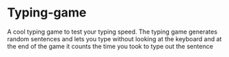 # Typing-game
A cool typing game to test your typing speed. The typing game generates random sentences and lets you type without looking at the keyboard and at the end of the game it counts the time you took to type out the sentence
